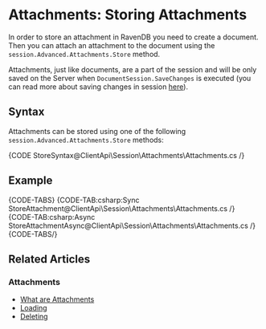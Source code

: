 # Attachments: Storing Attachments

In order to store an attachment in RavenDB you need to create a document. Then you can attach an attachment to the document using the `session.Advanced.Attachments.Store` method.

Attachments, just like documents, are a part of the session and will be only saved on the Server when `DocumentSession.SaveChanges` is executed (you can read more about saving changes in session [here](../../../client-api/session/saving-changes)).

## Syntax

Attachments can be stored using one of the following `session.Advanced.Attachments.Store` methods:

{CODE StoreSyntax@ClientApi\Session\Attachments\Attachments.cs /}

## Example

{CODE-TABS}
{CODE-TAB:csharp:Sync StoreAttachment@ClientApi\Session\Attachments\Attachments.cs /}
{CODE-TAB:csharp:Async StoreAttachmentAsync@ClientApi\Session\Attachments\Attachments.cs /}
{CODE-TABS/}

## Related Articles

### Attachments

- [What are Attachments](../../../client-api/session/attachments/what-are-attachments)
- [Loading](../../../client-api/session/attachments/loading)
- [Deleting](../../../client-api/session/attachments/deleting)
